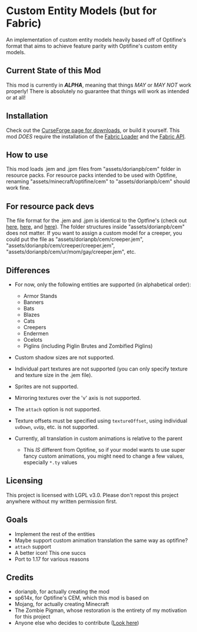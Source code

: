 # Custom Entity Models (but for Fabric)

An implementation of custom entity models heavily based off of Optifine's format that aims to achieve feature parity with Optifine's custom entity models.

## Current State of this Mod

This mod is currently in ***ALPHA***, meaning that things *MAY* or *MAY NOT* work properly! There is absolutely no guarantee that things will work as intended or at all!

## Installation

Check out the [CurseForge page for downloads](https://www.curseforge.com/minecraft/mc-mods/custom-entity-models-cem "CurseForge Page"), or build it yourself. This mod *DOES* require the installation of the [Fabric Loader](https://fabricmc.net/use/ "Fabric Loader") and the [Fabric API](https://www.curseforge.com/minecraft/mc-mods/fabric-api "Fabric API").

## How to use

This mod loads .jem and .jpm files from  "assets/dorianpb/cem" folder in resource packs. For resource packs intended to be used with Optifine, renaming "assets/minecraft/optifine/cem" to "assets/dorianpb/cem" should work fine.

## For resource pack devs

The file format for the .jem and .jpm is identical to the Optfine's (check out [here](https://github.com/sp614x/optifine/blob/master/OptiFineDoc/doc/cem_model.txt ".jem"), [here](https://github.com/sp614x/optifine/blob/master/OptiFineDoc/doc/cem_part.txt ".jpm"), and [here](https://github.com/sp614x/optifine/blob/master/OptiFineDoc/doc/cem_animation.txt "animations")).
The folder structures inside "assets/dorianpb/cem" does not matter. If you want to assign a custom model for a creeper, you could put the file as "assets/dorianpb/cem/creeper.jem", "assets/dorianpb/cem/creeper/creeper.jem", "assets/dorianpb/cem/ur/mom/gay/creeper.jem", etc.

## Differences
* For now, only the following entities are supported (in alphabetical order):
  	* Armor Stands
  	* Banners
  	* Bats
	* Blazes
	* Cats
	* Creepers
	* Endermen
  	* Ocelots
	* Piglins (including Piglin Brutes and Zombified Piglins)
	
* Custom shadow sizes are not supported.
* Individual part textures are not supported (you can only specify texture and texture size in the .jem file).
* Sprites are not supported.
* Mirroring textures over the 'v' axis is not supported.
* The `attach` option is not supported.
* Texture offsets must be specified using `textureOffset`, using individual `uvDown`, `uvUp`, etc. is not supported.
* Currently, all translation in custom animations is relative to the parent
	* This *IS* different from Optifine, so if your model wants to use super fancy custom animations, you might need to change a few values, especially `*.ty` values

## Licensing

This project is licensed with LGPL v3.0.
Please don't repost this project anywhere without my written permission first.

## Goals
* Implement the rest of the entities
* Maybe support custom animation translation the same way as optifine?
* `attach` support
* A better icon! This one succs
* Port to 1.17 for various reasons

## Credits
* dorianpb, for actually creating the mod
* sp614x, for Optifine's CEM, which this mod is based on
* Mojang, for actually creating Minecraft
* The Zombie Pigman, whose restoration is the entirety of my motivation for this project
* Anyone else who decides to contribute ([Look here](https://github.com/dorianpb/cem/graphs/contributors))
